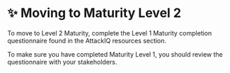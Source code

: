 # ✨ Moving to Maturity Level 2

To move to Level 2 Maturity, complete the Level 1 Maturity completion questionnaire found in the AttackIQ resources section.

To make sure you have completed Maturity Level 1, you should review the questionnaire with your stakeholders.